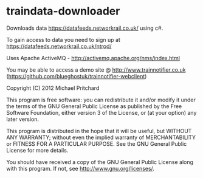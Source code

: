 traindata-downloader
======================
Downloads data https://datafeeds.networkrail.co.uk/ using c#.

To gain access to data you need to sign up at https://datafeeds.networkrail.co.uk/ntrod/

Uses Apache ActiveMQ - http://activemq.apache.org/nms/index.html

You may be able to access a demo site @ http://www.trainnotifier.co.uk (https://github.com/blueghostuk/trainnotifier-webclient)

Copyright (C) 2012 Michael Pritchard

This program is free software: you can redistribute it and/or modify
it under the terms of the GNU General Public License as published by
the Free Software Foundation, either version 3 of the License, or
(at your option) any later version.

This program is distributed in the hope that it will be useful,
but WITHOUT ANY WARRANTY; without even the implied warranty of
MERCHANTABILITY or FITNESS FOR A PARTICULAR PURPOSE.  See the
GNU General Public License for more details.

You should have received a copy of the GNU General Public License
along with this program.  If not, see <http://www.gnu.org/licenses/>.
